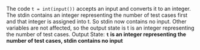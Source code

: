 The code `t = int(input())` accepts an input and converts it to an integer. The stdin contains an integer representing the number of test cases first and that integer is assigned into t. So stdin now contains no input. Other variables are not affected, so the output state is t is an integer representing the number of test cases.
Output State: **`t` is an integer representing the number of test cases, stdin contains no input**